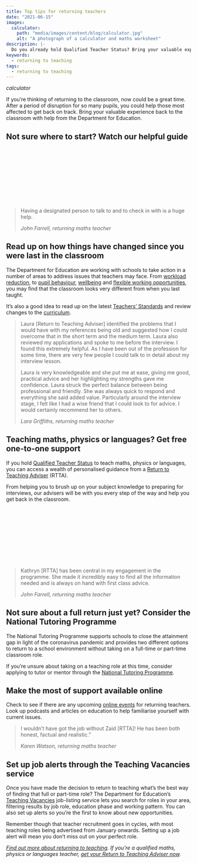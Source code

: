```yaml
---
title: Top tips for returning teachers
date: "2021-06-15"
images:
  calculator:
    path: "media/images/content/blog/calculator.jpg"
    alt: "A photograph of a calculator and maths worksheet"
description: |-
  Do you already hold Qualified Teacher Status? Bring your valuable experience back to the classroom with help from the Department for Education.
keywords:
  - returning to teaching
tags:
  - returning to teaching
---
```


$calculator$

If you’re thinking of returning to the classroom, now could be a great time. After a period of disruption for so many pupils, you could help those most affected to get back on track. Bring your valuable experience back to the classroom with help from the Department for Education.

## Not sure where to start? Watch our helpful guide

<div data-controller="aspect-ratio" data-aspect-ratio-width-value="560" data-aspect-ratio-height-value="290">
  <iframe 
    class="lazyload"
    data-src="https://www.youtube-nocookie.com/embed/_oQ4DTXkGHk" 
    frameborder="0" 
    allow="autoplay; encrypted-media" 
    allowfullscreen
  ></iframe>
</div>

> Having a designated person to talk to and to check in with is a huge help.
>
> _John Farrell, returning maths teacher_

## Read up on how things have changed since you were last in the classroom

The Department for Education are working with schools to take action in a number of areas to address issues that teachers may face. From [workload reduction](https://www.gov.uk/guidance/school-workload-reduction-toolkit), to [pupil behaviour](https://www.gov.uk/guidance/behaviour-hubs), [wellbeing](https://www.gov.uk/guidance/education-staff-wellbeing-charter) and [flexible working opportunities](https://www.gov.uk/government/collections/flexible-working-resources-for-teachers-and-schools), you may find that the classroom looks very different from when you last taught.

It’s also a good idea to read up on the latest [Teachers’ Standards](https://www.gov.uk/government/publications/teachers-standards) and review changes to the [curriculum](https://www.gov.uk/topic/schools-colleges-childrens-services/curriculum-qualifications).

> Laura [Return to Teaching Adviser] identified the problems that I would have with my references being old and suggested how I could overcome that in the short term and the medium term. Laura also reviewed my applications and spoke to me before the interview. I found this extremely helpful. As I have been out of the profession for some time, there are very few people I could talk to in detail about my interview lesson.
>
> Laura is very knowledgeable and she put me at ease, giving me good, practical advice and her highlighting my strengths gave me confidence. Laura struck the perfect balance between being professional and friendly. She was always quick to respond and everything she said added value. Particularly around the interview stage, I felt like I had a wise friend that I could look to for advice. I would certainly recommend her to others.
>
> _Lara Griffiths, returning maths teacher_

## Teaching maths, physics or languages? Get free one-to-one support

If you hold [Qualified Teacher Status](https://www.gov.uk/guidance/qualified-teacher-status-qts) to teach maths, physics or languages, you can access a wealth of personalised guidance from a [Return to Teaching Adviser](https://adviser-getintoteaching.education.gov.uk/) (RTTA).

From helping you to brush up on your subject knowledge to preparing for interviews, our advisers will be with you every step of the way and help you get back in the classroom.

<div data-controller="aspect-ratio" data-aspect-ratio-width-value="560" data-aspect-ratio-height-value="290">
  <iframe 
    class="lazyload"
    data-src="https://www.youtube-nocookie.com/embed/2NrLm_XId4k" 
    frameborder="0" 
    allow="autoplay; encrypted-media" 
    allowfullscreen
  ></iframe>
</div>

> Kathryn [RTTA] has been central in my engagement in the programme. She made it incredibly easy to find all the information needed and is always on hand with first class advice.
>
> _John Farrell, returning maths teacher_

## Not sure about a full return just yet? Consider the National Tutoring Programme

The National Tutoring Programme supports schools to close the attainment gap in light of the coronavirus pandemic and provides two different options to return to a school environment without taking on a full-time or part-time classroom role.

If you’re unsure about taking on a teaching role at this time, consider applying to tutor or mentor through the [National Tutoring Programme](https://nationaltutoring.org.uk/).

## Make the most of support available online

Check to see if there are any upcoming [online events](/event-categories/online-q-as) for returning teachers. Look up podcasts and articles on education to help familiarise yourself with current issues.

> I wouldn’t have got the job without Zaid [RTTA]! He has been both honest, factual and realistic.”
>
> _Karen Watson, returning maths teacher_

## Set up job alerts through the Teaching Vacancies service

Once you have made the decision to return to teaching what’s the best way of finding that full or part-time role? The Department for Education’s [Teaching Vacancies](https://teaching-vacancies.service.gov.uk/) job-listing service lets you search for roles in your area, filtering results by job role, education phase and working pattern. You can also set up alerts so you’re the first to know about new opportunities.

Remember though that teacher recruitment goes in cycles, with most teaching roles being advertised from January onwards. Setting up a job alert will mean you don’t miss out on your perfect role.

_[Find out more about returning to teaching](/returning-to-teaching). If you’re a qualified maths, physics or languages teacher, [get your Return to Teaching Adviser now](https://adviser-getintoteaching.education.gov.uk/)._
